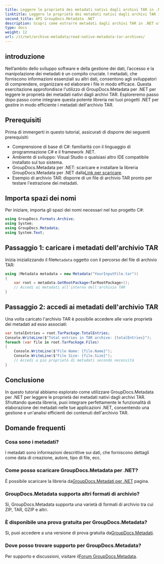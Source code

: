 ```yaml
---
title: Leggere le proprietà dei metadati nativi dagli archivi TAR in .NET
linktitle: Leggere le proprietà dei metadati nativi dagli archivi TAR in .NET
second_title: API GroupDocs.Metadata .NET
description: Scopri come estrarre metadati dagli archivi TAR in .NET utilizzando GroupDocs.Metadata. Questo tutorial ti guida attraverso il processo passo dopo passo.
type: docs
weight: 12
url: /it/net/archive-metadata/read-native-metadata-tar-archives/
---
```

## introduzione
Nell’ambito dello sviluppo software e della gestione dei dati, l’accesso e la manipolazione dei metadati è un compito cruciale. I metadati, che forniscono informazioni essenziali su altri dati, consentono agli sviluppatori di comprendere, organizzare ed elaborare i file in modo efficace. Questa esercitazione approfondisce l'utilizzo di GroupDocs.Metadata per .NET per leggere le proprietà dei metadati nativi dagli archivi TAR. Esploreremo passo dopo passo come integrare questa potente libreria nei tuoi progetti .NET per gestire in modo efficiente i metadati dell'archivio TAR.
## Prerequisiti
Prima di immergerti in questo tutorial, assicurati di disporre dei seguenti prerequisiti:
- Comprensione di base di C#: familiarità con il linguaggio di programmazione C# e il framework .NET.
- Ambiente di sviluppo: Visual Studio o qualsiasi altro IDE compatibile installato sul tuo sistema.
-  GroupDocs.Metadata per .NET: scaricare e installare la libreria GroupDocs.Metadata per .NET dalla[Link per scaricare](https://releases.groupdocs.com/metadata/net/).
- Esempio di archivio TAR: disporre di un file di archivio TAR pronto per testare l'estrazione dei metadati.

## Importa spazi dei nomi
Per iniziare, importa gli spazi dei nomi necessari nel tuo progetto C#:
```csharp
using GroupDocs.Formats.Archive;
using System;
using GroupDocs.Metadata;
using System.Text;
```
## Passaggio 1: caricare i metadati dell'archivio TAR
 Inizia inizializzando il file`Metadata` oggetto con il percorso del file di archivio TAR:
```csharp
using (Metadata metadata = new Metadata("YourInputFile.tar"))
{
    var root = metadata.GetRootPackage<TarRootPackage>();
    // Accedi ai metadati all'interno dell'archivio TAR
}
```
## Passaggio 2: accedi ai metadati dell'archivio TAR
Una volta caricato l'archivio TAR è possibile accedere alle varie proprietà dei metadati ad esso associati:
```csharp
var totalEntries = root.TarPackage.TotalEntries;
Console.WriteLine($"Total entries in TAR archive: {totalEntries}");
foreach (var file in root.TarPackage.Files)
{
    Console.WriteLine($"File Name: {file.Name}");
    Console.WriteLine($"File Size: {file.Size}");
    // Accedi a più proprietà di metadati secondo necessità
}
```

## Conclusione
In questo tutorial abbiamo esplorato come utilizzare GroupDocs.Metadata per .NET per leggere le proprietà dei metadati nativi dagli archivi TAR. Sfruttando questa libreria, puoi integrare perfettamente le funzionalità di elaborazione dei metadati nelle tue applicazioni .NET, consentendo una gestione e un'analisi efficienti dei contenuti dell'archivio TAR.

## Domande frequenti
### Cosa sono i metadati?
I metadati sono informazioni descrittive sui dati, che forniscono dettagli come data di creazione, autore, tipo di file, ecc.
### Come posso scaricare GroupDocs.Metadata per .NET?
 È possibile scaricare la libreria da[GroupDocs.Metadati per .NET](https://releases.groupdocs.com/metadata/net/) pagina.
### GroupDocs.Metadata supporta altri formati di archivio?
Sì, GroupDocs.Metadata supporta una varietà di formati di archivio tra cui ZIP, TAR, GZIP e altri.
### È disponibile una prova gratuita per GroupDocs.Metadata?
 Sì, puoi accedere a una versione di prova gratuita da[GroupDocs.Metadati](https://releases.groupdocs.com/).
### Dove posso trovare supporto per GroupDocs.Metadata?
 Per supporto e discussioni, visitare il[Forum GroupDocs.Metadata](https://forum.groupdocs.com/c/metadata/14).